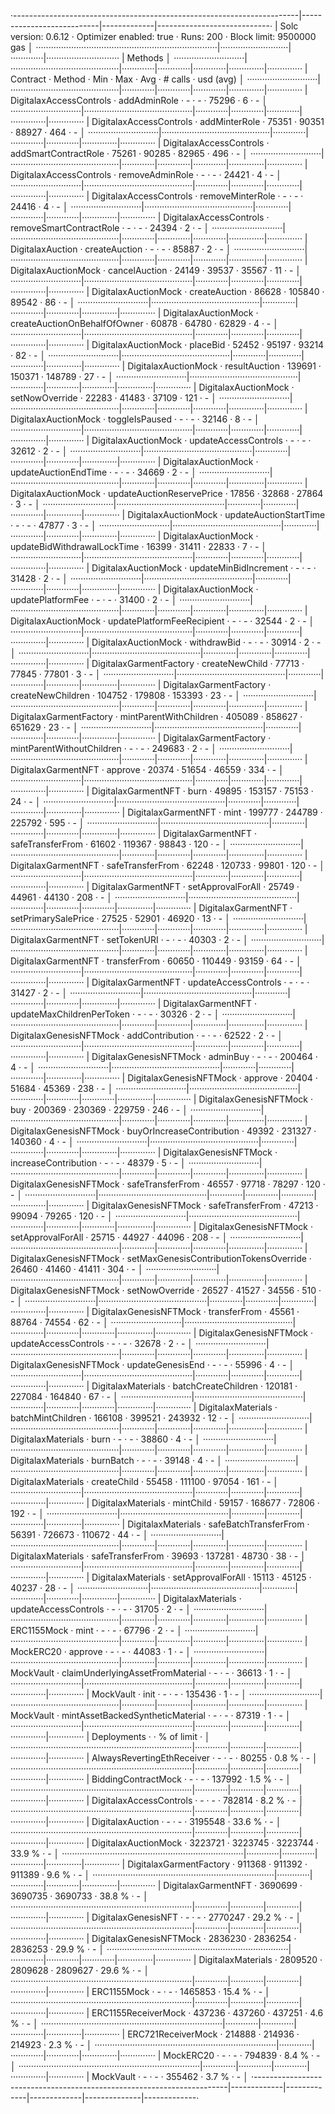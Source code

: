 ·-----------------------------------------------------------------------|---------------------------|-------------|----------------------------·
|                         Solc version: 0.6.12                          ·  Optimizer enabled: true  ·  Runs: 200  ·  Block limit: 9500000 gas  │
········································································|···························|·············|·····························
|  Methods                                                                                                                                     │
····························|···········································|·············|·············|·············|··············|··············
|  Contract                 ·  Method                                   ·  Min        ·  Max        ·  Avg        ·  # calls     ·  usd (avg)  │
····························|···········································|·············|·············|·············|··············|··············
|  DigitalaxAccessControls  ·  addAdminRole                             ·          -  ·          -  ·      75296  ·           6  ·          -  │
····························|···········································|·············|·············|·············|··············|··············
|  DigitalaxAccessControls  ·  addMinterRole                            ·      75351  ·      90351  ·      88927  ·         464  ·          -  │
····························|···········································|·············|·············|·············|··············|··············
|  DigitalaxAccessControls  ·  addSmartContractRole                     ·      75261  ·      90285  ·      82965  ·         496  ·          -  │
····························|···········································|·············|·············|·············|··············|··············
|  DigitalaxAccessControls  ·  removeAdminRole                          ·          -  ·          -  ·      24421  ·           4  ·          -  │
····························|···········································|·············|·············|·············|··············|··············
|  DigitalaxAccessControls  ·  removeMinterRole                         ·          -  ·          -  ·      24416  ·           4  ·          -  │
····························|···········································|·············|·············|·············|··············|··············
|  DigitalaxAccessControls  ·  removeSmartContractRole                  ·          -  ·          -  ·      24394  ·           2  ·          -  │
····························|···········································|·············|·············|·············|··············|··············
|  DigitalaxAuction         ·  createAuction                            ·          -  ·          -  ·      85887  ·           2  ·          -  │
····························|···········································|·············|·············|·············|··············|··············
|  DigitalaxAuctionMock     ·  cancelAuction                            ·      24149  ·      39537  ·      35567  ·          11  ·          -  │
····························|···········································|·············|·············|·············|··············|··············
|  DigitalaxAuctionMock     ·  createAuction                            ·      86628  ·     105840  ·      89542  ·          86  ·          -  │
····························|···········································|·············|·············|·············|··············|··············
|  DigitalaxAuctionMock     ·  createAuctionOnBehalfOfOwner             ·      60878  ·      64780  ·      62829  ·           4  ·          -  │
····························|···········································|·············|·············|·············|··············|··············
|  DigitalaxAuctionMock     ·  placeBid                                 ·      52452  ·      95197  ·      93214  ·          82  ·          -  │
····························|···········································|·············|·············|·············|··············|··············
|  DigitalaxAuctionMock     ·  resultAuction                            ·     139691  ·     150371  ·     148789  ·          27  ·          -  │
····························|···········································|·············|·············|·············|··············|··············
|  DigitalaxAuctionMock     ·  setNowOverride                           ·      22283  ·      41483  ·      37109  ·         121  ·          -  │
····························|···········································|·············|·············|·············|··············|··············
|  DigitalaxAuctionMock     ·  toggleIsPaused                           ·          -  ·          -  ·      32146  ·           8  ·          -  │
····························|···········································|·············|·············|·············|··············|··············
|  DigitalaxAuctionMock     ·  updateAccessControls                     ·          -  ·          -  ·      32612  ·           2  ·          -  │
····························|···········································|·············|·············|·············|··············|··············
|  DigitalaxAuctionMock     ·  updateAuctionEndTime                     ·          -  ·          -  ·      34669  ·           2  ·          -  │
····························|···········································|·············|·············|·············|··············|··············
|  DigitalaxAuctionMock     ·  updateAuctionReservePrice                ·      17856  ·      32868  ·      27864  ·           3  ·          -  │
····························|···········································|·············|·············|·············|··············|··············
|  DigitalaxAuctionMock     ·  updateAuctionStartTime                   ·          -  ·          -  ·      47877  ·           3  ·          -  │
····························|···········································|·············|·············|·············|··············|··············
|  DigitalaxAuctionMock     ·  updateBidWithdrawalLockTime              ·      16399  ·      31411  ·      22833  ·           7  ·          -  │
····························|···········································|·············|·············|·············|··············|··············
|  DigitalaxAuctionMock     ·  updateMinBidIncrement                    ·          -  ·          -  ·      31428  ·           2  ·          -  │
····························|···········································|·············|·············|·············|··············|··············
|  DigitalaxAuctionMock     ·  updatePlatformFee                        ·          -  ·          -  ·      31400  ·           2  ·          -  │
····························|···········································|·············|·············|·············|··············|··············
|  DigitalaxAuctionMock     ·  updatePlatformFeeRecipient               ·          -  ·          -  ·      32544  ·           2  ·          -  │
····························|···········································|·············|·············|·············|··············|··············
|  DigitalaxAuctionMock     ·  withdrawBid                              ·          -  ·          -  ·      30914  ·           2  ·          -  │
····························|···········································|·············|·············|·············|··············|··············
|  DigitalaxGarmentFactory  ·  createNewChild                           ·      77713  ·      77845  ·      77801  ·           3  ·          -  │
····························|···········································|·············|·············|·············|··············|··············
|  DigitalaxGarmentFactory  ·  createNewChildren                        ·     104752  ·     179808  ·     153393  ·          23  ·          -  │
····························|···········································|·············|·············|·············|··············|··············
|  DigitalaxGarmentFactory  ·  mintParentWithChildren                   ·     405089  ·     858627  ·     651629  ·          23  ·          -  │
····························|···········································|·············|·············|·············|··············|··············
|  DigitalaxGarmentFactory  ·  mintParentWithoutChildren                ·          -  ·          -  ·     249683  ·           2  ·          -  │
····························|···········································|·············|·············|·············|··············|··············
|  DigitalaxGarmentNFT      ·  approve                                  ·      20374  ·      51654  ·      46559  ·         334  ·          -  │
····························|···········································|·············|·············|·············|··············|··············
|  DigitalaxGarmentNFT      ·  burn                                     ·      49895  ·     153157  ·      75153  ·          24  ·          -  │
····························|···········································|·············|·············|·············|··············|··············
|  DigitalaxGarmentNFT      ·  mint                                     ·     199777  ·     244789  ·     225792  ·         595  ·          -  │
····························|···········································|·············|·············|·············|··············|··············
|  DigitalaxGarmentNFT      ·  safeTransferFrom                         ·      61602  ·     119367  ·      98843  ·         120  ·          -  │
····························|···········································|·············|·············|·············|··············|··············
|  DigitalaxGarmentNFT      ·  safeTransferFrom                         ·      62248  ·     120733  ·      99801  ·         120  ·          -  │
····························|···········································|·············|·············|·············|··············|··············
|  DigitalaxGarmentNFT      ·  setApprovalForAll                        ·      25749  ·      44961  ·      44130  ·         208  ·          -  │
····························|···········································|·············|·············|·············|··············|··············
|  DigitalaxGarmentNFT      ·  setPrimarySalePrice                      ·      27525  ·      52901  ·      46920  ·          13  ·          -  │
····························|···········································|·············|·············|·············|··············|··············
|  DigitalaxGarmentNFT      ·  setTokenURI                              ·          -  ·          -  ·      40303  ·           2  ·          -  │
····························|···········································|·············|·············|·············|··············|··············
|  DigitalaxGarmentNFT      ·  transferFrom                             ·      60650  ·     110449  ·      93159  ·          64  ·          -  │
····························|···········································|·············|·············|·············|··············|··············
|  DigitalaxGarmentNFT      ·  updateAccessControls                     ·          -  ·          -  ·      31427  ·           2  ·          -  │
····························|···········································|·············|·············|·············|··············|··············
|  DigitalaxGarmentNFT      ·  updateMaxChildrenPerToken                ·          -  ·          -  ·      30326  ·           2  ·          -  │
····························|···········································|·············|·············|·············|··············|··············
|  DigitalaxGenesisNFTMock  ·  addContribution                          ·          -  ·          -  ·      62522  ·           2  ·          -  │
····························|···········································|·············|·············|·············|··············|··············
|  DigitalaxGenesisNFTMock  ·  adminBuy                                 ·          -  ·          -  ·     200464  ·           4  ·          -  │
····························|···········································|·············|·············|·············|··············|··············
|  DigitalaxGenesisNFTMock  ·  approve                                  ·      20404  ·      51684  ·      45369  ·         238  ·          -  │
····························|···········································|·············|·············|·············|··············|··············
|  DigitalaxGenesisNFTMock  ·  buy                                      ·     200369  ·     230369  ·     229759  ·         246  ·          -  │
····························|···········································|·············|·············|·············|··············|··············
|  DigitalaxGenesisNFTMock  ·  buyOrIncreaseContribution                ·      49392  ·     231327  ·     140360  ·           4  ·          -  │
····························|···········································|·············|·············|·············|··············|··············
|  DigitalaxGenesisNFTMock  ·  increaseContribution                     ·          -  ·          -  ·      48379  ·           5  ·          -  │
····························|···········································|·············|·············|·············|··············|··············
|  DigitalaxGenesisNFTMock  ·  safeTransferFrom                         ·      46557  ·      97718  ·      78297  ·         120  ·          -  │
····························|···········································|·············|·············|·············|··············|··············
|  DigitalaxGenesisNFTMock  ·  safeTransferFrom                         ·      47213  ·      99094  ·      79265  ·         120  ·          -  │
····························|···········································|·············|·············|·············|··············|··············
|  DigitalaxGenesisNFTMock  ·  setApprovalForAll                        ·      25715  ·      44927  ·      44096  ·         208  ·          -  │
····························|···········································|·············|·············|·············|··············|··············
|  DigitalaxGenesisNFTMock  ·  setMaxGenesisContributionTokensOverride  ·      26460  ·      41460  ·      41411  ·         304  ·          -  │
····························|···········································|·············|·············|·············|··············|··············
|  DigitalaxGenesisNFTMock  ·  setNowOverride                           ·      26527  ·      41527  ·      34556  ·         510  ·          -  │
····························|···········································|·············|·············|·············|··············|··············
|  DigitalaxGenesisNFTMock  ·  transferFrom                             ·      45561  ·      88764  ·      74554  ·          62  ·          -  │
····························|···········································|·············|·············|·············|··············|··············
|  DigitalaxGenesisNFTMock  ·  updateAccessControls                     ·          -  ·          -  ·      32678  ·           2  ·          -  │
····························|···········································|·············|·············|·············|··············|··············
|  DigitalaxGenesisNFTMock  ·  updateGenesisEnd                         ·          -  ·          -  ·      55996  ·           4  ·          -  │
····························|···········································|·············|·············|·············|··············|··············
|  DigitalaxMaterials       ·  batchCreateChildren                      ·     120181  ·     227084  ·     164840  ·          67  ·          -  │
····························|···········································|·············|·············|·············|··············|··············
|  DigitalaxMaterials       ·  batchMintChildren                        ·     166108  ·     399521  ·     243932  ·          12  ·          -  │
····························|···········································|·············|·············|·············|··············|··············
|  DigitalaxMaterials       ·  burn                                     ·          -  ·          -  ·      38860  ·           4  ·          -  │
····························|···········································|·············|·············|·············|··············|··············
|  DigitalaxMaterials       ·  burnBatch                                ·          -  ·          -  ·      39148  ·           4  ·          -  │
····························|···········································|·············|·············|·············|··············|··············
|  DigitalaxMaterials       ·  createChild                              ·      55458  ·     111100  ·      97054  ·         161  ·          -  │
····························|···········································|·············|·············|·············|··············|··············
|  DigitalaxMaterials       ·  mintChild                                ·      59157  ·     168677  ·      72806  ·         192  ·          -  │
····························|···········································|·············|·············|·············|··············|··············
|  DigitalaxMaterials       ·  safeBatchTransferFrom                    ·      56391  ·     726673  ·     110672  ·          44  ·          -  │
····························|···········································|·············|·············|·············|··············|··············
|  DigitalaxMaterials       ·  safeTransferFrom                         ·      39693  ·     137281  ·      48730  ·          38  ·          -  │
····························|···········································|·············|·············|·············|··············|··············
|  DigitalaxMaterials       ·  setApprovalForAll                        ·      15113  ·      45125  ·      40237  ·          28  ·          -  │
····························|···········································|·············|·············|·············|··············|··············
|  DigitalaxMaterials       ·  updateAccessControls                     ·          -  ·          -  ·      31705  ·           2  ·          -  │
····························|···········································|·············|·············|·············|··············|··············
|  ERC1155Mock              ·  mint                                     ·          -  ·          -  ·      67796  ·           2  ·          -  │
····························|···········································|·············|·············|·············|··············|··············
|  MockERC20                ·  approve                                  ·          -  ·          -  ·      44083  ·           1  ·          -  │
····························|···········································|·············|·············|·············|··············|··············
|  MockVault                ·  claimUnderlyingAssetFromMaterial         ·          -  ·          -  ·      36613  ·           1  ·          -  │
····························|···········································|·············|·············|·············|··············|··············
|  MockVault                ·  init                                     ·          -  ·          -  ·     135436  ·           1  ·          -  │
····························|···········································|·············|·············|·············|··············|··············
|  MockVault                ·  mintAssetBackedSyntheticMaterial         ·          -  ·          -  ·      87319  ·           1  ·          -  │
····························|···········································|·············|·············|·············|··············|··············
|  Deployments                                                          ·                                         ·  % of limit  ·             │
········································································|·············|·············|·············|··············|··············
|  AlwaysRevertingEthReceiver                                           ·          -  ·          -  ·      80255  ·       0.8 %  ·          -  │
········································································|·············|·············|·············|··············|··············
|  BiddingContractMock                                                  ·          -  ·          -  ·     137992  ·       1.5 %  ·          -  │
········································································|·············|·············|·············|··············|··············
|  DigitalaxAccessControls                                              ·          -  ·          -  ·     782814  ·       8.2 %  ·          -  │
········································································|·············|·············|·············|··············|··············
|  DigitalaxAuction                                                     ·          -  ·          -  ·    3195548  ·      33.6 %  ·          -  │
········································································|·············|·············|·············|··············|··············
|  DigitalaxAuctionMock                                                 ·    3223721  ·    3223745  ·    3223744  ·      33.9 %  ·          -  │
········································································|·············|·············|·············|··············|··············
|  DigitalaxGarmentFactory                                              ·     911368  ·     911392  ·     911389  ·       9.6 %  ·          -  │
········································································|·············|·············|·············|··············|··············
|  DigitalaxGarmentNFT                                                  ·    3690699  ·    3690735  ·    3690733  ·      38.8 %  ·          -  │
········································································|·············|·············|·············|··············|··············
|  DigitalaxGenesisNFT                                                  ·          -  ·          -  ·    2770247  ·      29.2 %  ·          -  │
········································································|·············|·············|·············|··············|··············
|  DigitalaxGenesisNFTMock                                              ·    2836230  ·    2836254  ·    2836253  ·      29.9 %  ·          -  │
········································································|·············|·············|·············|··············|··············
|  DigitalaxMaterials                                                   ·    2809520  ·    2809628  ·    2809627  ·      29.6 %  ·          -  │
········································································|·············|·············|·············|··············|··············
|  ERC1155Mock                                                          ·          -  ·          -  ·    1465853  ·      15.4 %  ·          -  │
········································································|·············|·············|·············|··············|··············
|  ERC1155ReceiverMock                                                  ·     437236  ·     437260  ·     437251  ·       4.6 %  ·          -  │
········································································|·············|·············|·············|··············|··············
|  ERC721ReceiverMock                                                   ·     214888  ·     214936  ·     214923  ·       2.3 %  ·          -  │
········································································|·············|·············|·············|··············|··············
|  MockERC20                                                            ·          -  ·          -  ·     794839  ·       8.4 %  ·          -  │
········································································|·············|·············|·············|··············|··············
|  MockVault                                                            ·          -  ·          -  ·     355462  ·       3.7 %  ·          -  │
·-----------------------------------------------------------------------|-------------|-------------|-------------|--------------|-------------·

